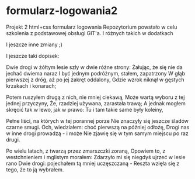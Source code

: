 # formularz-logowania2

Projekt 2 html+css formularz logowania
Repozytorium powstało w celu szkolenia z podstawowej obsługi GIT'a.
I różnych takich w dodatkach

I jeszcze inne zmiany ;)

I jeszcze taki dopisek:

Dwie drogi w żółtym lesie szły w dwie różne strony:
Żałując, że się nie da jechać dwiema naraz
I być jednym podróżnym, stałem, zapatrzony
W głąb pierwszej z dróg, aż po jej zakręt oddalony,
Gdzie wzrok niknął w gęstych krzakach i konarach;

Potem ruszyłem drugą z nich, nie mniej ciekawą,
Może wartą wyboru z tej jednej przyczyny,
Że, rzadziej używana, zarastała trawą;
A jednak mogłem skręcić tak w lewo, jak w prawo:
Tu i tam takie same były koleiny,

Pełne liści, na których w tej porannej porze
Nie znaczyły się jeszcze śladów czarne smugi.
Och, wiedziałem: choć pierwszą na później odłożę,
Drogi nas w inne drogi prowadzą - i może
Nie zjawię się w tym samym miejscu po raz drugi.

Po wielu latach, z twarzą przez zmarszczki zoraną,
Opowiem to, z westchnieniem i mglistym morałem:
Zdarzyło mi się niegdyś ujrzeć w lesie rano
Dwie drogi: pojechałem tą mniej uczęszczaną -
Reszta wzięła się z tego, że to ją wybrałem.
